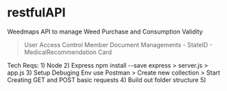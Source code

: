 # restfulAPI

Weedmaps API to manage Weed Purchase and Consumption Validity
> User Access Control
> Member Document Managements
    - StateID
    - MedicalRecommendation Card

Tech Reqs:
    1) Node
    2) Express
        npm install --save express
            > server.js
            > app.js
    3) Setup Debuging Env
        use Postman
            > Create new collection
            > Start Creating GET and POST basic requests
    4) Build out folder structure
    5) 
